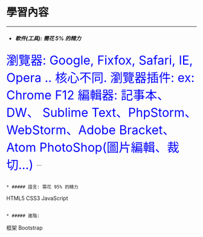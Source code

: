# 學習內容

---

* ##### 軟件\(工具\): 需花 5% 的精力

<font color="blue" size = "6px">
瀏覽器: Google, Fixfox, Safari, IE, Opera .. 核心不同.
 瀏覽器插件: ex: Chrome F12
 編輯器: 記事本、DW、 Sublime Text、PhpStorm、WebStorm、Adobe Bracket、Atom
 PhotoShop(圖片編輯、裁切...)
</font>
  ```
   
  ```

* ##### 語言: 需花 95% 的精力

  ```
   HTML5
   CSS3
   JavaScript
  ```

* ##### 進階:

  ```
   框架
   Bootstrap
  ```


